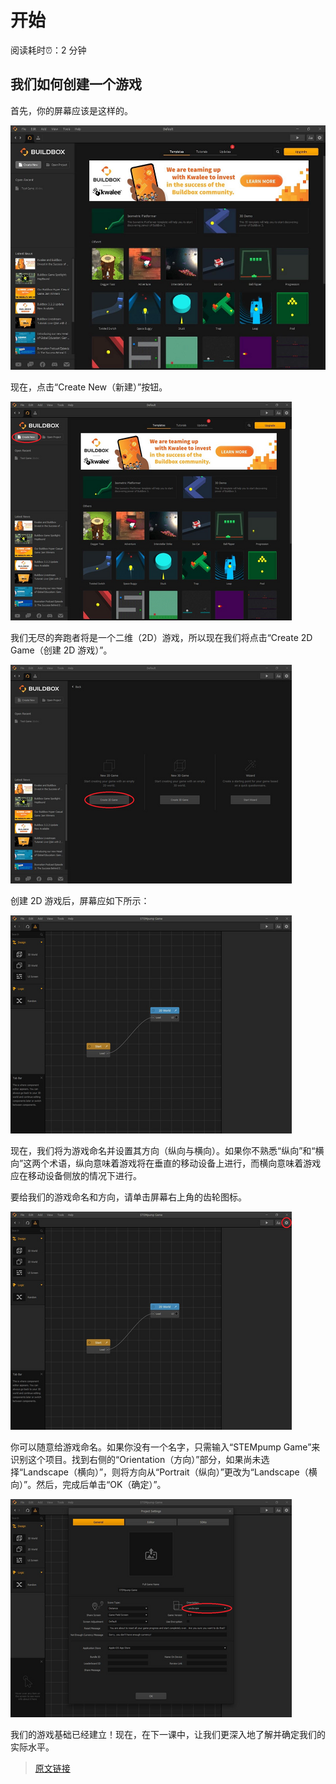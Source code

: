 # 开始

阅读耗时:alarm_clock:：2 分钟

## 我们如何创建一个游戏

首先，你的屏幕应该是这样的。

![screen](./_media/99036ff3030cdf4f41247b98d45bec96e0cc0e58-1279x994.png)

现在，点击“Create New（新建）”按钮。

![create new](./_media/58bb17ca912432c6e18d210a65484a9ce70f5872-1279x994.png)

我们无尽的奔跑者将是一个二维（2D）游戏，所以现在我们将点击“Create 2D Game（创建 2D 游戏）”。

![new](./_media/3253bd32db56b682cca2fda01252c716d9534722-1279x994.png)

创建 2D 游戏后，屏幕应如下所示：

![created](./_media/59c675feabf042c93f16cf17b6c05f15a4a32708-1279x993.png)

现在，我们将为游戏命名并设置其方向（纵向与横向）。如果你不熟悉“纵向”和“横向”这两个术语，纵向意味着游戏将在垂直的移动设备上进行，而横向意味着游戏应在移动设备侧放的情况下进行。

要给我们的游戏命名和方向，请单击屏幕右上角的齿轮图标。

![cog](./_media/a744365ede47030dd9fe1656894136d0b3899671-1279x993.png)

你可以随意给游戏命名。如果你没有一个名字，只需输入“STEMpump Game”来识别这个项目。找到右侧的“Orientation（方向）”部分，如果尚未选择“Landscape（横向）”，则将方向从“Portrait（纵向）”更改为“Landscape（横向）”。然后，完成后单击“OK（确定）”。

![orientation](./_media/708a8fa488837ba11cbdc933fe2e1c8b23662a1a-1279x993.png)

我们的游戏基础已经建立！现在，在下一课中，让我们更深入地了解并确定我们的实际水平。

> [原文链接](https://stempump.org/course/buildbox/setting-up-buildbox/l-getting-started)
